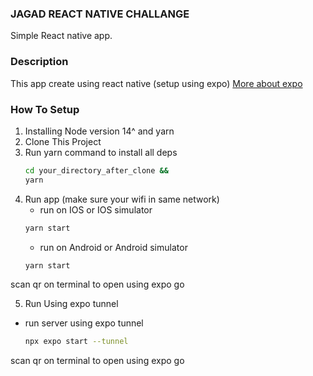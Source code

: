 ### JAGAD REACT NATIVE CHALLANGE

Simple React native app.

### Description
This app create using react native (setup using expo) [More about expo](https://docs.expo.dev/)


### How To Setup
1. Installing Node version 14^ and yarn
2. Clone This Project
3. Run yarn command to install all deps
    ```bash
    cd your_directory_after_clone &&
    yarn
    ```
4. Run app (make sure your wifi in same network)
    - run on IOS or IOS simulator
    ```bash
    yarn start
    ```
    - run on Android or Android simulator
    ```bash
    yarn start
    ``` 
scan qr on terminal to open using expo go

5. Run Using expo tunnel
  - run server using expo tunnel
    ```bash 
    npx expo start --tunnel 
    ```
scan qr on terminal to open using expo go
